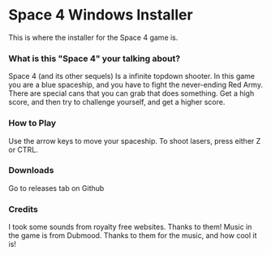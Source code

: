 # Space 4 Windows Installer
This is where the installer for the Space 4 game is.
### What is this "Space 4" your talking about?
Space 4 (and its other sequels) Is a infinite topdown shooter. In this game you are a blue spaceship, and you have to fight the never-ending Red Army. There are special cans that you can grab that does something. Get a high score, and then try to challenge yourself, and get a higher score.
### How to Play
Use the arrow keys to move your spaceship. To shoot lasers, press either Z or CTRL.
### Downloads
Go to releases tab on Github
### Credits
I took some sounds from royalty free websites. Thanks to them!
Music in the game is from Dubmood. Thanks to them for the music, and how cool it is!
